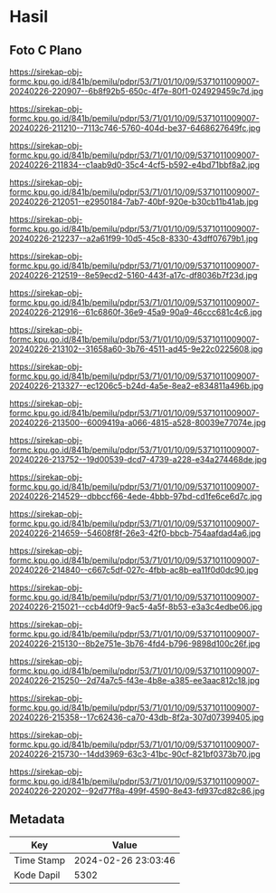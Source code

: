 # Hasil

## Foto C Plano

https://sirekap-obj-formc.kpu.go.id/841b/pemilu/pdpr/53/71/01/10/09/5371011009007-20240226-220907--6b8f92b5-650c-4f7e-80f1-024929459c7d.jpg

https://sirekap-obj-formc.kpu.go.id/841b/pemilu/pdpr/53/71/01/10/09/5371011009007-20240226-211210--7113c746-5760-404d-be37-6468627649fc.jpg

https://sirekap-obj-formc.kpu.go.id/841b/pemilu/pdpr/53/71/01/10/09/5371011009007-20240226-211834--c1aab9d0-35c4-4cf5-b592-e4bd71bbf8a2.jpg

https://sirekap-obj-formc.kpu.go.id/841b/pemilu/pdpr/53/71/01/10/09/5371011009007-20240226-212051--e2950184-7ab7-40bf-920e-b30cb11b41ab.jpg

https://sirekap-obj-formc.kpu.go.id/841b/pemilu/pdpr/53/71/01/10/09/5371011009007-20240226-212237--a2a61f99-10d5-45c8-8330-43dff07679b1.jpg

https://sirekap-obj-formc.kpu.go.id/841b/pemilu/pdpr/53/71/01/10/09/5371011009007-20240226-212519--8e59ecd2-5160-443f-a17c-df8036b7f23d.jpg

https://sirekap-obj-formc.kpu.go.id/841b/pemilu/pdpr/53/71/01/10/09/5371011009007-20240226-212916--61c6860f-36e9-45a9-90a9-46ccc681c4c6.jpg

https://sirekap-obj-formc.kpu.go.id/841b/pemilu/pdpr/53/71/01/10/09/5371011009007-20240226-213102--31658a60-3b76-4511-ad45-9e22c0225608.jpg

https://sirekap-obj-formc.kpu.go.id/841b/pemilu/pdpr/53/71/01/10/09/5371011009007-20240226-213327--ec1206c5-b24d-4a5e-8ea2-e834811a496b.jpg

https://sirekap-obj-formc.kpu.go.id/841b/pemilu/pdpr/53/71/01/10/09/5371011009007-20240226-213500--6009419a-a066-4815-a528-80039e77074e.jpg

https://sirekap-obj-formc.kpu.go.id/841b/pemilu/pdpr/53/71/01/10/09/5371011009007-20240226-213752--19d00539-dcd7-4739-a228-e34a274468de.jpg

https://sirekap-obj-formc.kpu.go.id/841b/pemilu/pdpr/53/71/01/10/09/5371011009007-20240226-214529--dbbccf66-4ede-4bbb-97bd-cd1fe6ce6d7c.jpg

https://sirekap-obj-formc.kpu.go.id/841b/pemilu/pdpr/53/71/01/10/09/5371011009007-20240226-214659--54608f8f-26e3-42f0-bbcb-754aafdad4a6.jpg

https://sirekap-obj-formc.kpu.go.id/841b/pemilu/pdpr/53/71/01/10/09/5371011009007-20240226-214840--c667c5df-027c-4fbb-ac8b-ea11f0d0dc90.jpg

https://sirekap-obj-formc.kpu.go.id/841b/pemilu/pdpr/53/71/01/10/09/5371011009007-20240226-215021--ccb4d0f9-9ac5-4a5f-8b53-e3a3c4edbe06.jpg

https://sirekap-obj-formc.kpu.go.id/841b/pemilu/pdpr/53/71/01/10/09/5371011009007-20240226-215130--8b2e751e-3b76-4fd4-b796-9898d100c26f.jpg

https://sirekap-obj-formc.kpu.go.id/841b/pemilu/pdpr/53/71/01/10/09/5371011009007-20240226-215250--2d74a7c5-f43e-4b8e-a385-ee3aac812c18.jpg

https://sirekap-obj-formc.kpu.go.id/841b/pemilu/pdpr/53/71/01/10/09/5371011009007-20240226-215358--17c62436-ca70-43db-8f2a-307d07399405.jpg

https://sirekap-obj-formc.kpu.go.id/841b/pemilu/pdpr/53/71/01/10/09/5371011009007-20240226-215730--14dd3969-63c3-41bc-90cf-821bf0373b70.jpg

https://sirekap-obj-formc.kpu.go.id/841b/pemilu/pdpr/53/71/01/10/09/5371011009007-20240226-220202--92d77f8a-499f-4590-8e43-fd937cd82c86.jpg


## Metadata

| Key        | Value               |
| ---------- | ------------------- |
| Time Stamp | 2024-02-26 23:03:46 |
| Kode Dapil | 5302                |



